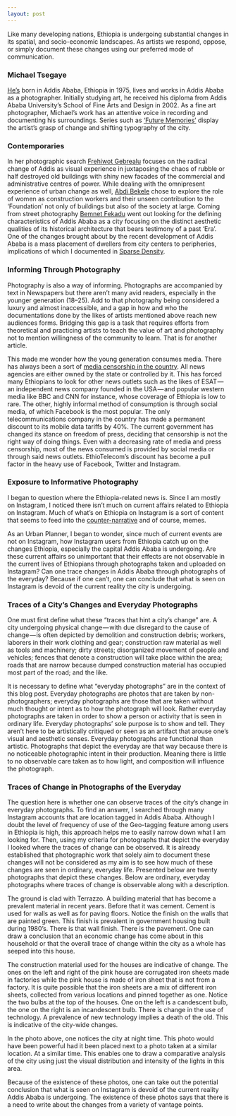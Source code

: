 ```yaml
---
layout: post
---
```


Like many developing nations, Ethiopia is undergoing substantial changes in its spatial, and socio-economic landscapes. As artists we respond, oppose, or simply document these changes using our preferred mode of communication.

### Michael Tsegaye

[He’s](http://www.michaeltsegaye.com/) born in Addis Ababa, Ethiopia in 1975, lives and works in Addis Ababa as a photographer. Initially studying art, he received his diploma from Addis Ababa University’s School of Fine Arts and Design in 2002. As a fine art photographer, Michael’s work has an attentive voice in recording and documenting his surroundings. Series such as [‘Future Memories’](https://www.michaeltsegaye.com/album/future-memories.html?p=1) display the artist’s grasp of change and shifting typography of the city.

### Contemporaries

In her photographic search [Frehiwot Gebrealu](https://www.facebook.com/vkstrs.gbraule?ref=br_rs) focuses on the radical change of Addis as visual experience in juxtaposing the chaos of rubble or half destroyed old buildings with shiny new facades of the commercial and administrative centres of power. While dealing with the omnipresent experience of urban change as well, [Abdi Bekele](https://www.facebook.com/profile.php?id=100000546910963&amp;ref=br_rs) chose to explore the role of women as construction workers and their unseen contribution to the ‘Foundation’ not only of buildings but also of the society at large. Coming from street photography [Bemnet Fekadu](https://www.facebook.com/papyfekadu?ref=br_rs) went out looking for the defining characteristics of Addis Ababa as a city focusing on the distinct aesthetic qualities of its historical architecture that bears testimony of a past ‘Era’. One of the changes brought about by the recent development of Addis Ababa is a mass placement of dwellers from city centers to peripheries, implications of which I documented in [Sparse Density](http://www.brookgetachew.com/portfolio/sparse-density/).

### Informing Through Photography

Photography is also a way of informing. Photographs are accompanied by text in Newspapers but there aren’t many avid readers, especially in the younger generation (18–25). Add to that photography being considered a luxury and almost inaccessible, and a gap in how and who the documentations done by the likes of artists mentioned above reach new audiences forms. Bridging this gap is a task that requires efforts from theoretical and practicing artists to teach the value of art and photography not to mention willingness of the community to learn. That is for another article.

This made me wonder how the young generation consumes media. There has always been a sort of [media censorship in the country](https://freedomhouse.org/report/freedom-press/2017/ethiopia). All news agencies are either owned by the state or controlled by it. This has forced many Ethiopians to look for other news outlets such as the likes of ESAT — an independent news company founded in the USA — and popular western media like BBC and CNN for instance, whose coverage of Ethiopia is low to rare. The other, highly informal method of consumption is through social media, of which Facebook is the most popular. The only telecommunications company in the country has made a permanent discount to its mobile data tariffs by 40%. The current government has changed its stance on freedom of press, deciding that censorship is not the right way of doing things. Even with a decreasing rate of media and press censorship, most of the news consumed is provided by social media or through said news outlets. EthioTelecom’s discount has become a pull factor in the heavy use of Facebook, Twitter and Instagram.

### Exposure to Informative Photography

I began to question where the Ethiopia-related news is. Since I am mostly on Instagram, I noticed there isn’t much on current affairs related to Ethiopia on Instagram. Much of what’s on Ethiopia on Instagram is a sort of content that seems to feed into the [counter-narrative](https://www.brookgetachew.com/center-for-photography-in-ethiopia/) and of course, memes.

As an Urban Planner, I began to wonder, since much of current events are not on Instagram, how Instagram users from Ethiopia catch up on the changes Ethiopia, especially the capital Addis Ababa is undergoing. Are these current affairs so unimportant that their effects are not observable in the current lives of Ethiopians through photographs taken and uploaded on Instagram? Can one trace changes in Addis Ababa through photographs of the everyday? Because if one can’t, one can conclude that what is seen on Instagram is devoid of the current reality the city is undergoing.

### Traces of a City’s Changes and Everyday Photographs

One must first define what these “traces that hint a city’s change” are. A city undergoing physical change — with due disregard to the cause of change — is often depicted by demolition and construction debris; workers, laborers in their work clothing and gear; construction raw material as well as tools and machinery; dirty streets; disorganized movement of people and vehicles; fences that denote a construction will take place within the area; roads that are narrow because dumped construction material has occupied most part of the road; and the like.

It is necessary to define what “everyday photographs” are in the context of this blog post. Everyday photographs are photos that are taken by non-photographers; everyday photographs are those that are taken without much thought or intent as to how the photograph will look. Rather everyday photographs are taken in order to show a person or activity that is seen in ordinary life. Everyday photographs’ sole purpose is to show and tell. They aren’t here to be artistically critiqued or seen as an artifact that arouse one’s visual and aesthetic senses. Everyday photographs are functional than artistic. Photographs that depict the everyday are that way because there is no noticeable photographic intent in their production. Meaning there is little to no observable care taken as to how light, and composition will influence the photograph.

### Traces of Change in Photographs of the Everyday

The question here is whether one can observe traces of the city’s change in everyday photographs. To find an answer, I searched through many Instagram accounts that are location tagged in Addis Ababa. Although I doubt the level of frequency of use of the Geo-tagging feature among users in Ethiopia is high, this approach helps me to easily narrow down what I am looking for. Then, using my criteria for photographs that depict the everyday I looked where the traces of change can be observed. It is already established that photographic work that solely aim to document these changes will not be considered as my aim is to see how much of these changes are seen in ordinary, everyday life. Presented below are twenty photographs that depict these changes. Below are ordinary, everyday photographs where traces of change is observable along with a description.

The ground is clad with Terrazzo. A building material that has become a prevalent material in recent years. Before that it was cement. Cement is used for walls as well as for paving floors. Notice the finish on the walls that are painted green. This finish is prevalent in government housing built during 1980’s. There is that wall finish. There is the pavement. One can draw a conclusion that an economic change has come about in this household or that the overall trace of change within the city as a whole has seeped into this house.

The construction material used for the houses are indicative of change. The ones on the left and right of the pink house are corrugated iron sheets made in factories while the pink house is made of iron sheet that is not from a factory. It is quite possible that the iron sheets are a mix of different iron sheets, collected from various locations and pinned together as one. Notice the two bulbs at the top of the houses. One on the left is a candescent bulb, the one on the right is an incandescent bulb. There is change in the use of technology. A prevalence of new technology implies a death of the old. This is indicative of the city-wide changes.

In the photo above, one notices the city at night time. This photo would have been powerful had it been placed next to a photo taken at a similar location. At a similar time. This enables one to draw a comparative analysis of the city using just the visual distribution and intensity of the lights in this area.

Because of the existence of these photos, one can take out the potential conclusion that what is seen on Instagram is devoid of the current reality Addis Ababa is undergoing. The existence of these photos says that there is a need to write about the changes from a variety of vantage points.
